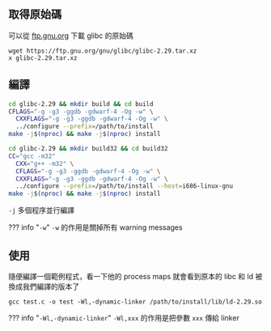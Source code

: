 ## 取得原始碼

可以從 [ftp.gnu.org](https://ftp.gnu.org/gnu/glibc/) 下載 glibc 的原始碼

```
wget https://ftp.gnu.org/gnu/glibc/glibc-2.29.tar.xz
x glibc-2.29.tar.xz
```

## 編譯

```bash tab="64 bit"
cd glibc-2.29 && mkdir build && cd build
CFLAGS="-g -g3 -ggdb -gdwarf-4 -Og -w" \
  CXXFLAGS="-g -g3 -ggdb -gdwarf-4 -Og -w" \
  ../configure --prefix=/path/to/install
make -j$(nproc) && make -j$(nproc) install
```

```bash tab="32 bit"
cd glibc-2.29 && mkdir build32 && cd build32
CC="gcc -m32"
  CXX="g++ -m32" \
  CFLAGS="-g -g3 -ggdb -gdwarf-4 -Og -w" \
  CXXFLAGS="-g -g3 -ggdb -gdwarf-4 -Og -w" \
  ../configure --prefix=/path/to/install --host=i686-linux-gnu
make -j$(nproc) && make -j$(nproc) install
```

`-j` 多個程序並行編譯

??? info "`-w`"
    `-w` 的作用是關掉所有 warning messages

## 使用

隨便編譯一個範例程式，看一下他的 process maps 就會看到原本的 libc 和 ld 被換成我們編譯的版本了

```
gcc test.c -o test -Wl,-dynamic-linker /path/to/install/lib/ld-2.29.so
```

??? info "`-Wl,-dynamic-linker`"
    `-Wl,xxx` 的作用是把參數 `xxx` 傳給 linker

[^1]:
    https://www.youtube.com/watch?v=wsIvqd9YqTI
[^2]:
    http://look3little.blogspot.com/2017/12/debug-symbolglibc.html
[^3]:
    https://stackoverflow.com/questions/6562403/i-dont-understand-wl-rpath-wl
[^4]:
    https://stackoverflow.com/questions/1452671/disable-all-gcc-warnings
